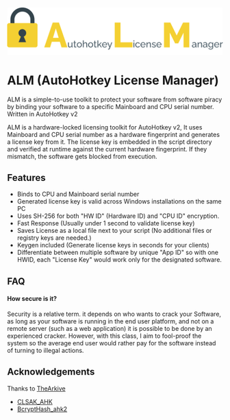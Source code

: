 
![Logo](https://raw.githubusercontent.com/Rayan-Refoua/AHK_ALM/main/Logo.png)


# ALM (AutoHotkey License Manager)

ALM is a simple-to-use toolkit to protect your software from software piracy by binding your software to a specific Mainboard and CPU serial number. Written in AutoHotkey v2

ALM is a hardware-locked licensing toolkit for AutoHotkey v2, It uses Mainboard and CPU serial number as a hardware fingerprint and generates a license key from it. The license key is embedded in the script directory and verified at runtime against the current hardware fingerprint. If they mismatch, the software gets blocked from execution.


## Features

- Binds to CPU and Mainboard serial number
- Generated license key is valid across Windows installations on the same PC
- Uses SH-256 for both "HW ID" (Hardware ID) and "CPU ID" encryption.
- Fast Response (Usually under 1 second to validate license key)
- Saves License as a local file next to your script (No additional files or registry keys are needed.)
- Keygen included (Generate license keys in seconds for your clients)
- Differentiate between multiple software by unique "App ID" so with one HWID, each "License Key" would work only for the designated software.



## FAQ

#### How secure is it?

Security is a relative term. it depends on who wants to crack your Software, as long as your software is running in the end user platform, and not on a remote server (such as a web application) it is possible to be done by an experienced cracker. However, with this class, I aim to fool-proof the system so the average end user would rather pay for the software instead of turning to illegal actions.


## Acknowledgements
Thanks to [TheArkive](https://github.com/TheArkive)
 - [CLSAK_AHK](https://github.com/TheArkive/CLSAK_AHK)
 - [BcryptHash_ahk2](https://github.com/TheArkive/BcryptHash_ahk2)
